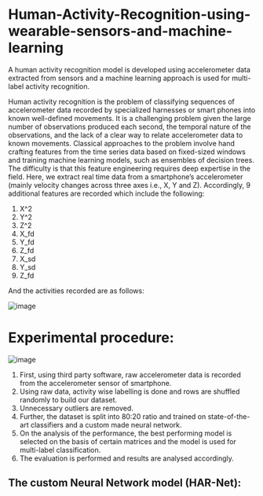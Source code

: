# Human-Activity-Recognition-using-wearable-sensors-and-machine-learning
A human activity recognition model is developed using accelerometer data extracted from sensors and a machine learning approach is used for multi-label activity recognition.

Human activity recognition is the problem of classifying sequences of accelerometer data recorded by specialized harnesses or smart phones into known well-defined movements.
It is a challenging problem given the large number of observations produced each second, the temporal nature of the observations, and the lack of a clear way to relate accelerometer data to known movements.
Classical approaches to the problem involve hand crafting features from the time series data based on fixed-sized windows and training machine learning models, such as ensembles of decision trees. The difficulty is that this feature engineering requires deep expertise in the field.
Here, we extract real time data from a smartphone’s accelerometer (mainly velocity changes across three axes i.e., X, Y and Z). Accordingly, 9 additional features are recorded which include the following:
1. X^2
2. Y^2
3. Z^2
4. X_fd
5. Y_fd
6. Z_fd
7. X_sd
8. Y_sd
9. Z_fd

And the activities recorded are as follows:

![image](https://user-images.githubusercontent.com/66628385/89117424-50ee7880-d4bb-11ea-81ad-42f5316c43ea.png)

# Experimental procedure:

![image](https://user-images.githubusercontent.com/66628385/89117585-85166900-d4bc-11ea-8972-4ef6068d5e0b.png)

1. First, using third party software, raw accelerometer data is recorded from the accelerometer sensor of smartphone.
2. Using raw data, activity wise labelling is done and rows are shuffled randomly to build our dataset.
3. Unnecessary outliers are removed.
4. Further, the dataset is split into 80:20 ratio and trained on state-of-the-art classifiers and a custom made neural network.
5. On the analysis of the performance, the best performing model is selected on the basis of certain matrices and the model is used for multi-label classification.
6. The evaluation is performed and results are analysed accordingly.

## The custom Neural Network model (HAR-Net):




